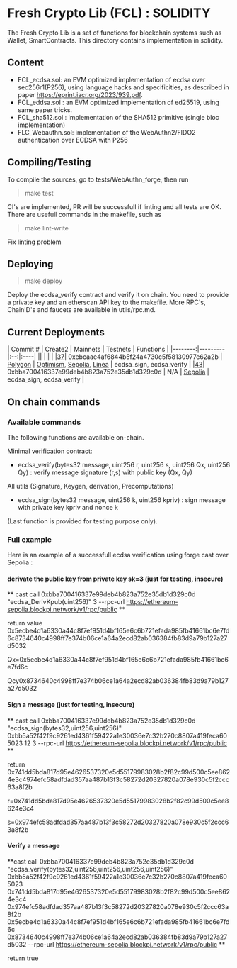 # Fresh Crypto Lib (FCL) : SOLIDITY

The Fresh Crypto Lib is a set of functions for blockchain systems such as Wallet, SmartContracts.
This directory contains implementation in solidity.


## Content

* FCL_ecdsa.sol: an EVM optimized implementation of ecdsa over sec256r1(P256), using language hacks and specificities, as described in paper https://eprint.iacr.org/2023/939.pdf.
* FCL_eddsa.sol   : an EVM optimized implementation of ed25519, using same paper tricks.
* FCL_sha512.sol : implementation of the SHA512 primitive (single bloc implementation)
* FLC_Webauthn.sol: implementation of the WebAuthn2/FIDO2 authentication over ECDSA with P256
<!--- FCL_ecdaa.sol: an EVM version of the ECDAA anonymous attestation for anonymous airdrops -->

## Compiling/Testing

To compile the sources, go to tests/WebAuthn_forge, then run

>make test

CI's are implemented, PR will be successfull if linting and all tests are OK. There are usefull commands in the makefile, such as 

>make lint-write 

Fix linting problem

## Deploying

>make deploy

Deploy the ecdsa_verify contract and verify it on chain. You need to provide a private key and an etherscan API key to the makefile. More RPC's, ChainID's and faucets are available in utils/rpc.md.


## Current Deployments

| Commit # | Create2 | Mainnets | Testnets | Functions |
|--------:|---------|:--:|:----|
||         |  |         |
|[37](https://github.com/rdubois-crypto/FreshCryptoLib/commit/29f60f19d3a07ec501ce36429f9688d9be372368)| 0xebcaae4af6844b5f24a4730c5f58130977e62a2b    | [Polygon](https://polygonscan.com/address/0xebcaae4af6844b5f24a4730c5f58130977e62a2b#code)  | [Optimism](https://goerli-optimism.etherscan.io/address/0xebcaae4af6844b5f24a4730c5f58130977e62a2b#code), [Sepolia](https://sepolia.etherscan.io/address/0xebcaae4af6844b5f24a4730c5f58130977e62a2b#code), [Linea](https://explorer.goerli.linea.build/address/0xEBCaaE4Af6844B5F24A4730C5f58130977E62A2B/contracts#address-tabs)  |  ecdsa_sign, ecdsa_verify |
|[43](https://github.com/rdubois-crypto/FreshCryptoLib/pull/43)| 0xbba700416337e99deb4b823a752e35db1d329c0d    | N/A |  [Sepolia](https://sepolia.etherscan.io/address/0xbba700416337e99deb4b823a752e35db1d329c0d#code) |  ecdsa_sign, ecdsa_verify |

## On chain commands

### Available commands
The following functions are available on-chain. 

Minimal verification contract:
* ecdsa_verify(bytes32 message, uint256 r, uint256 s, uint256 Qx, uint256 Qy) : verify message signature (r,s) with public key (Qx, Qy)

All utils (Signature, Keygen, derivation, Precomputations) 
* ecdsa_sign(bytes32 message, uint256 k, uint256 kpriv) : sign message with private key kpriv and nonce k

(Last function is provided for testing purpose only).


### Full example

Here is an example of a successfull ecdsa verification using forge cast over Sepolia :

#### derivate the public key from private key sk=3 (just for testing, insecure)
** cast call 0xbba700416337e99deb4b823a752e35db1d329c0d "ecdsa_DerivKpub(uint256)" 3 --rpc-url https://ethereum-sepolia.blockpi.network/v1/rpc/public **
 
return value 0x5ecbe4d1a6330a44c8f7ef951d4bf165e6c6b721efada985fb41661bc6e7fd6c8734640c4998ff7e374b06ce1a64a2ecd82ab036384fb83d9a79b127a27d5032

Qx=0x5ecbe4d1a6330a44c8f7ef951d4bf165e6c6b721efada985fb41661bc6e7fd6c

Qcy0x8734640c4998ff7e374b06ce1a64a2ecd82ab036384fb83d9a79b127a27d5032

#### Sign a message (just for testing, insecure)
** cast call 0xbba700416337e99deb4b823a752e35db1d329c0d "ecdsa_sign(bytes32,uint256,uint256)" 0xbb5a52f42f9c9261ed4361f59422a1e30036e7c32b270c8807a419feca605023 12 3 --rpc-url https://ethereum-sepolia.blockpi.network/v1/rpc/public **

return 0x741dd5bda817d95e4626537320e5d55179983028b2f82c99d500c5ee8624e3c4974efc58adfdad357aa487b13f3c58272d20327820a078e930c5f2ccc63a8f2b

r=0x741dd5bda817d95e4626537320e5d55179983028b2f82c99d500c5ee8624e3c4

s=0x974efc58adfdad357aa487b13f3c58272d20327820a078e930c5f2ccc63a8f2b

#### Verify a message
**cast call 0xbba700416337e99deb4b823a752e35db1d329c0d "ecdsa_verify(bytes32,uint256,uint256,uint256,uint256)" 0xbb5a52f42f9c9261ed4361f59422a1e30036e7c32b270c8807a419feca605023 0x741dd5bda817d95e4626537320e5d55179983028b2f82c99d500c5ee8624e3c4 0x974efc58adfdad357aa487b13f3c58272d20327820a078e930c5f2ccc63a8f2b 0x5ecbe4d1a6330a44c8f7ef951d4bf165e6c6b721efada985fb41661bc6e7fd6c  0x8734640c4998ff7e374b06ce1a64a2ecd82ab036384fb83d9a79b127a27d5032 --rpc-url https://ethereum-sepolia.blockpi.network/v1/rpc/public **

return true

